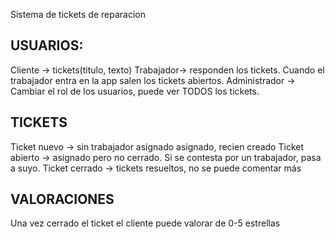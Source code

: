 Sistema de tickets de reparacion

USUARIOS:
-----------
Cliente -> tickets(titulo, texto)
Trabajador-> responden los tickets. Cuando el trabajador entra en la app salen los tickets abiertos.
Administrador -> Cambiar el rol de los usuarios, puede ver TODOS los tickets.

TICKETS
------------
Ticket nuevo -> sin trabajador asignado asignado, recien creado
Ticket abierto -> asignado pero no cerrado. Si se contesta por un trabajador, pasa a suyo.
Ticket cerrado -> tickets resueltos, no se puede comentar más

VALORACIONES
------------
Una vez cerrado el ticket el cliente puede valorar de 0-5 estrellas